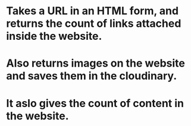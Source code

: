 # Takes a URL in an HTML form, and returns the count of links attached inside the website.
# Also returns images on the website and saves them in the cloudinary.
# It aslo gives the count of content in the website.
